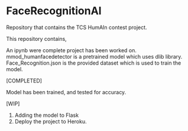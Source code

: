 # FaceRecognitionAI
Repository that contains the TCS HumAIn contest project.

This repository contains, 

An ipynb were complete project has been worked on.
mmod_humanfacedetector is a pretrained model which uses dlib library.
Face_Recognition.json is the provided dataset which is used to train the model.

[COMPLETED]

Model has been trained, and tested for accuracy.

[WIP]

1) Adding the model to Flask
2) Deploy the project to Heroku.
